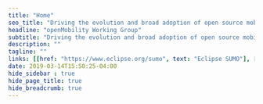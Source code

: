 ```yaml
---
title: "Home"
seo_title: "Driving the evolution and broad adoption of open source mobility modelling and simulation technologies"
headline: "openMobility Working Group"
subtitle: "Driving the evolution and broad adoption of open source mobility modelling and simulation technologies."
description: ""
tagline: ""
links: [[href: "https://www.eclipse.org/sumo", text: "Eclipse SUMO"], [href: "working-group/become-a-member/", text: "Become a Member"], [href: "working-group/contact/", text: "Contact"]]
date: 2019-03-14T15:50:25-04:00
hide_sidebar : true
hide_page_title: true
hide_breadcrumb: true
---
```

